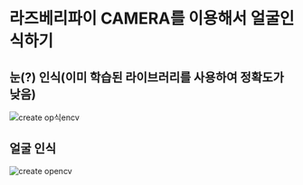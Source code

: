 # 라즈베리파이 CAMERA를 이용해서 얼굴인식하기

## 눈(?) 인식(이미 학습된 라이브러리를 사용하여 정확도가 낮음)
![create op식encv](https://raw.githubusercontent.com/mia02125/Today-s_Study-Opencv_faceRecognizing-Cam-/master/pic1.jpg)
## 얼굴 인식
![create opencv](https://raw.githubusercontent.com/mia02125/Today-s_Study-Opencv_faceRecognizing-Cam-/master/pic2.jpg)
